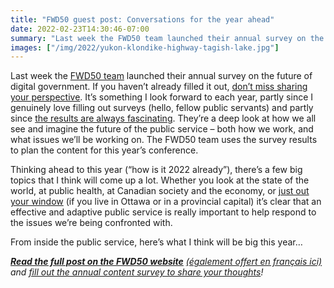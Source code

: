 ```yaml
---
title: "FWD50 guest post: Conversations for the year ahead"
date: 2022-02-23T14:30:46-07:00
summary: "Last week the FWD50 team launched their annual survey on the future of digital government. If you haven’t already filled it out, don’t miss sharing your perspective. It’s something I look forward to each year, partly since I genuinely love filling out surveys and partly since the results are always fascinating. They’re a deep look at how we all see and imagine the future of the public service – both how we work, and what issues we’ll be working on."
images: ["/img/2022/yukon-klondike-highway-tagish-lake.jpg"]
---
```


Last week the [FWD50 team](https://fwd50.com/) launched their annual survey on the future of digital government. If you haven’t already filled it out, [don’t miss sharing your perspective](https://bit.ly/DGSurvey2022). It’s something I look forward to each year, partly since I genuinely love filling out surveys (hello, fellow public servants) and partly since [the results are always fascinating](https://fwd50.com/updates/unpacking-the-2021-digital-government-survey/). They’re a deep look at how we all see and imagine the future of the public service – both how we work, and what issues we’ll be working on. The FWD50 team uses the survey results to plan the content for this year’s conference.

Thinking ahead to this year (“how is it 2022 already”), there’s a few big topics that I think will come up a lot. Whether you look at the state of the world, at public health, at Canadian society and the economy, or [just out your window](https://buttondown.email/lchski/archive/hit-and-miss-230-occupied/) (if you live in Ottawa or in a provincial capital) it’s clear that an effective and adaptive public service is really important to help respond to the issues we’re being confronted with. 

From inside the public service, here’s what I think will be big this year… 

_**[Read the full post on the FWD50 website](https://fwd50.com/updates/conversations-for-the-year-ahead/)** [(également offert en français ici)](https://fwd50.com/fr/updates/conversations-for-the-year-ahead/) and [fill out the annual content survey to share your thoughts](https://bit.ly/DGSurvey2022)!_
